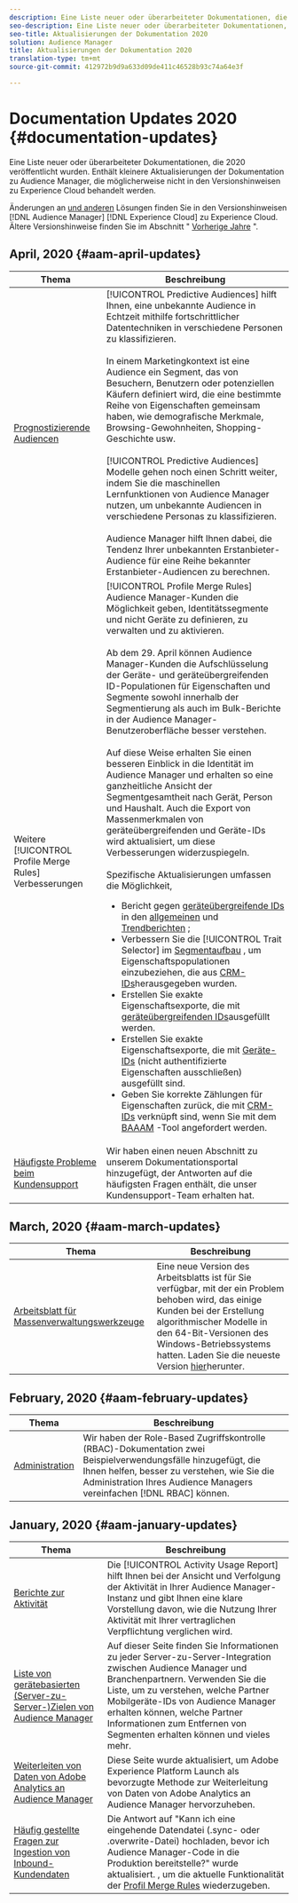 ```yaml
---
description: Eine Liste neuer oder überarbeiteter Dokumentationen, die 2020 veröffentlicht wurden. Enthält kleinere Aktualisierungen der Dokumentation zu Audience Manager, die möglicherweise nicht in den Versionshinweisen zu Experience Cloud behandelt werden.
seo-description: Eine Liste neuer oder überarbeiteter Dokumentationen, die 2020 veröffentlicht wurden. Enthält kleinere Aktualisierungen der Dokumentation zu Audience Manager, die möglicherweise nicht in den Versionshinweisen zu Experience Cloud behandelt werden.
seo-title: Aktualisierungen der Dokumentation 2020
solution: Audience Manager
title: Aktualisierungen der Dokumentation 2020
translation-type: tm+mt
source-git-commit: 412972b9d9a633d09de411c46528b93c74a64e3f

---
```



# Documentation Updates 2020 {#documentation-updates}

Eine Liste neuer oder überarbeiteter Dokumentationen, die 2020 veröffentlicht wurden. Enthält kleinere Aktualisierungen der Dokumentation zu Audience Manager, die möglicherweise nicht in den Versionshinweisen zu Experience Cloud behandelt werden.

Änderungen an [und anderen](https://docs.adobe.com/content/help/en/release-notes/experience-cloud/current.html) Lösungen finden Sie in den Versionshinweisen [!DNL Audience Manager] [!DNL Experience Cloud] zu Experience Cloud. Ältere Versionshinweise finden Sie im Abschnitt &quot; [Vorherige Jahre](../docs-updates/docs-2019.md) &quot;.

## April, 2020 {#aam-april-updates}

| Thema | Beschreibung |
|---- |----|
| [Prognostizierende Audiencen](../features/algorithmic-models/predictive-audiences.md) | [!UICONTROL Predictive Audiences] hilft Ihnen, eine unbekannte Audience in Echtzeit mithilfe fortschrittlicher Datentechniken in verschiedene Personen zu klassifizieren. <br><br> In einem Marketingkontext ist eine Audience ein Segment, das von Besuchern, Benutzern oder potenziellen Käufern definiert wird, die eine bestimmte Reihe von Eigenschaften gemeinsam haben, wie demografische Merkmale, Browsing-Gewohnheiten, Shopping-Geschichte usw.<br><br>[!UICONTROL Predictive Audiences] Modelle gehen noch einen Schritt weiter, indem Sie die maschinellen Lernfunktionen von Audience Manager nutzen, um unbekannte Audiencen in verschiedene Personas zu klassifizieren. <br><br>Audience Manager hilft Ihnen dabei, die Tendenz Ihrer unbekannten Erstanbieter-Audience für eine Reihe bekannter Erstanbieter-Audiencen zu berechnen. |
| Weitere [!UICONTROL Profile Merge Rules] Verbesserungen | [!UICONTROL Profile Merge Rules] Audience Manager-Kunden die Möglichkeit geben, Identitätssegmente und nicht Geräte zu definieren, zu verwalten und zu aktivieren. <br><br> Ab dem 29. April können Audience Manager-Kunden die Aufschlüsselung der Geräte- und geräteübergreifenden ID-Populationen für Eigenschaften und Segmente sowohl innerhalb der Segmentierung als auch im Bulk-Berichte in der Audience Manager-Benutzeroberfläche besser verstehen. <br><br> Auf diese Weise erhalten Sie einen besseren Einblick in die Identität im Audience Manager und erhalten so eine ganzheitliche Ansicht der Segmentgesamtheit nach Gerät, Person und Haushalt. Auch die Export von Massenmerkmalen von geräteübergreifenden und Geräte-IDs wird aktualisiert, um diese Verbesserungen widerzuspiegeln.<br><br>  Spezifische Aktualisierungen umfassen die Möglichkeit, <ul><li>Bericht gegen [geräteübergreifende IDs](../reference/ids-in-aam.md) in den [allgemeinen](../reporting/general-reports.md) und [Trendberichten](../reporting/trend-reports.md) ;</li><li>Verbessern Sie die [!UICONTROL Trait Selector] im [Segmentaufbau](../features/segments/segment-builder.md) , um Eigenschaftspopulationen einzubeziehen, die aus [CRM-IDs](../reference/ids-in-aam.md)herausgegeben wurden.</li><li>Erstellen Sie exakte Eigenschaftsexporte, die mit [geräteübergreifenden IDs](../reference/ids-in-aam.md)ausgefüllt werden.</li><li>Erstellen Sie exakte Eigenschaftsexporte, die mit [Geräte-IDs](../reference/ids-in-aam.md) (nicht authentifizierte Eigenschaften ausschließen) ausgefüllt sind.</li><li>Geben Sie korrekte Zählungen für Eigenschaften zurück, die mit [CRM-IDs](../reference/ids-in-aam.md) verknüpft sind, wenn Sie mit dem [BAAAM](../reference/bulk-management-tools/bulk-management-intro.md) -Tool angefordert werden.</li></ul> |
| [Häufigste Probleme beim Kundensupport](../support-issues/support-issues-overview.md) | Wir haben einen neuen Abschnitt zu unserem Dokumentationsportal hinzugefügt, der Antworten auf die häufigsten Fragen enthält, die unser Kundensupport-Team erhalten hat. |

## March, 2020 {#aam-march-updates}

| Thema | Beschreibung |
|---- |----|
| [Arbeitsblatt für Massenverwaltungswerkzeuge](../reference/bulk-management-tools/bulk-management-intro.md) | Eine neue Version des Arbeitsblatts ist für Sie verfügbar, mit der ein Problem behoben wird, das einige Kunden bei der Erstellung algorithmischer Modelle in den 64-Bit-Versionen des Windows-Betriebssystems hatten. Laden Sie die neueste Version [hier](../reference/bulk-management-tools/assets/BAAAM_V2_20200311.xlsm)herunter. |

## February, 2020 {#aam-february-updates}

| Thema | Beschreibung |
|---- |----|
| [Administration](../features/administration/administration-overview.md#use-cases) | Wir haben der Role-Based Zugriffskontrolle (RBAC)-Dokumentation zwei Beispielverwendungsfälle hinzugefügt, die Ihnen helfen, besser zu verstehen, wie Sie die Administration Ihres Audience Managers vereinfachen [!DNL RBAC] können. |

## January, 2020 {#aam-january-updates}

| Thema | Beschreibung |
|--- |----|
| [Berichte zur Aktivität](../features/administration/activity-usage-reporting.md) | Die [!UICONTROL Activity Usage Report] hilft Ihnen bei der Ansicht und Verfolgung der Aktivität in Ihrer Audience Manager-Instanz und gibt Ihnen eine klare Vorstellung davon, wie die Nutzung Ihrer Aktivität mit Ihrer vertraglichen Verpflichtung verglichen wird. |
| [Liste von gerätebasierten (Server-zu-Server-)Zielen von Audience Manager](/help/using/features/destinations/device-based-destinations-list.md) | Auf dieser Seite finden Sie Informationen zu jeder Server-zu-Server-Integration zwischen Audience Manager und Branchenpartnern. Verwenden Sie die Liste, um zu verstehen, welche Partner Mobilgeräte-IDs von Audience Manager erhalten können, welche Partner Informationen zum Entfernen von Segmenten erhalten können und vieles mehr. |
| [Weiterleiten von Daten von Adobe Analytics an Audience Manager](../integration/integration-other-solutions/audience-management-module.md) | Diese Seite wurde aktualisiert, um Adobe Experience Platform Launch als bevorzugte Methode zur Weiterleitung von Daten von Adobe Analytics an Audience Manager hervorzuheben. |
| [Häufig gestellte Fragen zur Ingestion von Inbound-Kundendaten](/help/using/faq/faq-inbound-data-ingestion.md) | Die Antwort auf &quot;Kann ich eine eingehende Datendatei (.sync- oder .overwrite-Datei) hochladen, bevor ich Audience Manager-Code in die Produktion bereitstelle?&quot; wurde aktualisiert. , um die aktuelle Funktionalität der [Profil Merge Rules](/help/using/features/profile-merge-rules/merge-rule-targeting-options.md) wiederzugeben. |
